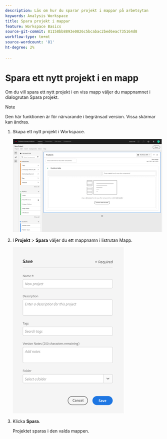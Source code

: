 ```yaml
---
description: Läs om hur du sparar projekt i mappar på arbetsytan
keywords: Analysis Workspace
title: Spara projekt i mappar
feature: Workspace Basics
source-git-commit: 81158bb8893e0826c5bcabac2bed6eac735164d8
workflow-type: tm+mt
source-wordcount: '81'
ht-degree: 2%

---
```



# Spara ett nytt projekt i en mapp

Om du vill spara ett nytt projekt i en viss mapp väljer du mappnamnet i dialogrutan Spara projekt.

>[!NOTE]
>
>Den här funktionen är för närvarande i begränsad version. Vissa skärmar kan ändras.

1. Skapa ett nytt projekt i Workspace.

   ![](/help/analyze/analysis-workspace/build-workspace-project/assets/save-to-folder1.png)

1. I **Projekt** > **Spara** väljer du ett mappnamn i listrutan Mapp.

   ![](/help/analyze/analysis-workspace/build-workspace-project/assets/save-to-folder2.png)

1. Klicka **Spara**.

   Projektet sparas i den valda mappen.
